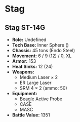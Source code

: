 # Stag
## Stag ST-14G
- **Role:** Undefined
- **Tech Base:** Inner Sphere ()
- **Chassis:** 45 tons (Endo Steel)
- **Movement:** 6 / 9 (12) / 0, XL
- **Armor:** 153
- **Heat Sinks:** 12 (24)
- **Weapons:**
  - Medium Laser × 2
  - ER Large Laser
  - SRM 4 × 2 (ammo: 50)
- **Equipment:**
  - Beagle Active Probe
  - CASE
  - MASC
- **Battle Value:** 1351

